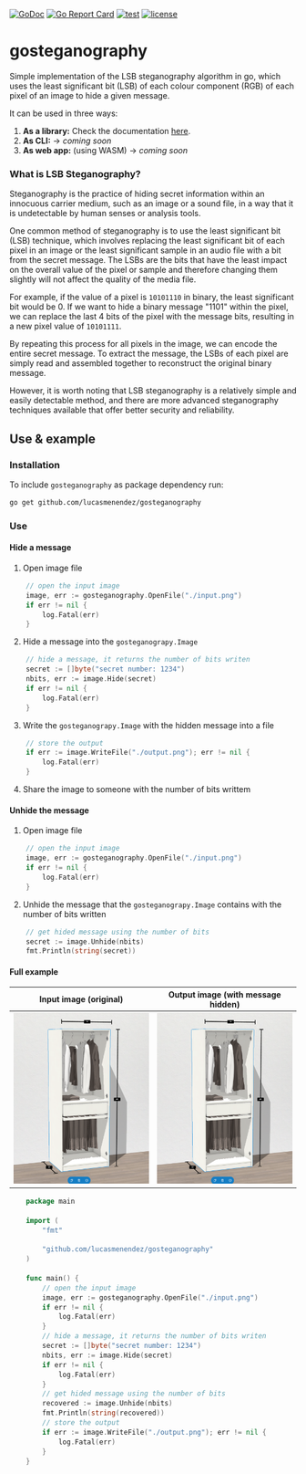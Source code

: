 [![GoDoc](https://godoc.org/github.com/lucasmenendez/gosteganography?status.svg)](https://godoc.org/github.com/lucasmenendez/gosteganography) 
[![Go Report Card](https://goreportcard.com/badge/github.com/lucasmenendez/gosteganography)](https://goreportcard.com/report/github.com/lucasmenendez/gosteganography)
[![test](https://github.com/lucasmenendez/gosteganography/workflows/test/badge.svg)](https://github.com/lucasmenendez/gosteganography/actions?query=workflow%3Atest)
[![license](https://img.shields.io/github/license/lucasmenendez/gosteganography)](LICENSE)

# gosteganography
Simple implementation of the LSB steganography algorithm in go, which uses the least significant bit (LSB) of each colour component (RGB) of each pixel of an image to hide a given message. 

It can be used in three ways:
 1. **As a library:** Check the documentation [here](https://pkg.go.dev/github.com/lucasmenendez/gosteganography).
 2. **As CLI:**  -> *coming soon*
 3. **As web app:** (using WASM) -> *coming soon*

### What is LSB Steganography?

Steganography is the practice of hiding secret information within an innocuous carrier medium, such as an image or a sound file, in a way that it is undetectable by human senses or analysis tools.

One common method of steganography is to use the least significant bit (LSB) technique, which involves replacing the least significant bit of each pixel in an image or the least significant sample in an audio file with a bit from the secret message. The LSBs are the bits that have the least impact on the overall value of the pixel or sample and therefore changing them slightly will not affect the quality of the media file.

For example, if the value of a pixel is `10101110` in binary, the least significant bit would be 0. If we want to hide a binary message "1101" within the pixel, we can replace the last 4 bits of the pixel with the message bits, resulting in a new pixel value of `10101111`.

By repeating this process for all pixels in the image, we can encode the entire secret message. To extract the message, the LSBs of each pixel are simply read and assembled together to reconstruct the original binary message.

However, it is worth noting that LSB steganography is a relatively simple and easily detectable method, and there are more advanced steganography techniques available that offer better security and reliability.

## Use & example 

### Installation
To include `gosteganography` as package dependency run:

```sh
go get github.com/lucasmenendez/gosteganography
```

### Use

#### Hide a message

1. Open image file
```go
    // open the input image
    image, err := gosteganography.OpenFile("./input.png")
    if err != nil {
        log.Fatal(err)
    }
```
2. Hide a message into the `gosteganograpy.Image`
```go
    // hide a message, it returns the number of bits writen
    secret := []byte("secret number: 1234")
    nbits, err := image.Hide(secret)
    if err != nil {
        log.Fatal(err)
    }
```
3. Write the `gosteganograpy.Image` with the hidden message into a file
```go
    // store the output
    if err := image.WriteFile("./output.png"); err != nil {
        log.Fatal(err)
    }
```
4. Share the image to someone with the number of bits writtem

#### Unhide the message

1. Open image file
```go
    // open the input image
    image, err := gosteganography.OpenFile("./input.png")
    if err != nil {
        log.Fatal(err)
    }
```

2. Unhide the message that the `gosteganograpy.Image` contains with the number of bits written
```go
    // get hided message using the number of bits
    secret := image.Unhide(nbits)
    fmt.Println(string(secret))
```

#### Full example

| Input image (original) | Output image (with message hidden) |
|:---:|:---:|
| <img src="./input.png"/> | <img src="./output.png"/> |

```go
    package main

    import (
        "fmt"

        "github.com/lucasmenendez/gosteganography"
    )

    func main() {
        // open the input image
        image, err := gosteganography.OpenFile("./input.png")
        if err != nil {
            log.Fatal(err)
        }
        // hide a message, it returns the number of bits writen
        secret := []byte("secret number: 1234")
        nbits, err := image.Hide(secret)
        if err != nil {
            log.Fatal(err)
        }
        // get hided message using the number of bits
        recovered := image.Unhide(nbits)
        fmt.Println(string(recovered))
        // store the output
        if err := image.WriteFile("./output.png"); err != nil {
            log.Fatal(err)
        }
    }
```